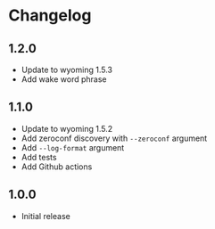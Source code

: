 # Changelog

## 1.2.0

- Update to wyoming 1.5.3
- Add wake word phrase

## 1.1.0

- Update to wyoming 1.5.2
- Add zeroconf discovery with `--zeroconf` argument
- Add `--log-format` argument
- Add tests
- Add Github actions

## 1.0.0

- Initial release

